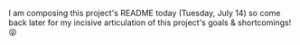 I am composing this project's README today (Tuesday, July 14) so come back later for my incisive articulation of this project's goals & shortcomings! 😝